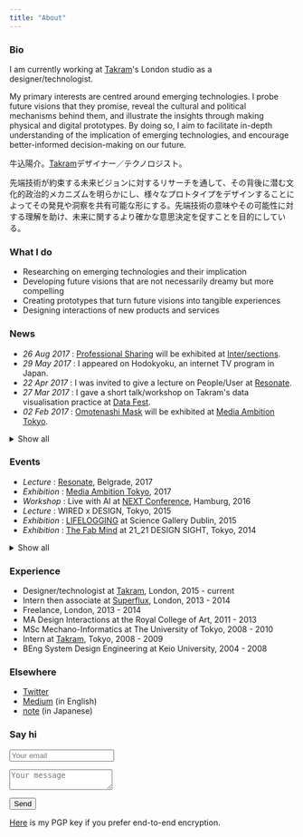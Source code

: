 ```yaml
---
title: "About"
---
```


### Bio
I am currently working at [Takram](https://www.takram.com)'s London studio as a designer/technologist.

My primary interests are centred around emerging technologies. I probe future visions that they promise, reveal the cultural and political mechanisms behind them, and illustrate the insights through making physical and digital prototypes. By doing so, I aim to facilitate in-depth understanding of the implication of emerging technologies, and encourage better-informed decision-making on our future.

<div class="ja">

牛込陽介。[Takram](https://www.takram.com)デザイナー／テクノロジスト。

先端技術が約束する未来ビジョンに対するリサーチを通して、その背後に潜む文化的政治的メカニズムを明らかにし、様々なプロトタイプをデザインすることによってその発見や洞察を共有可能な形にする。先端技術の意味やその可能性に対する理解を助け、未来に関するより確かな意思決定を促すことを目的にしている。

</div>

### What I do

* Researching on emerging technologies and their implication
* Developing future visions that are not necessarily dreamy but more compelling
* Creating prototypes that turn future visions into tangible experiences
* Designing interactions of new products and services

### News

* _26 Aug 2017_ : [Professional Sharing](https://www.yosukeushigo.me/projects/professional-sharing) will be exhibited at [Inter/sections](https://intersections.io/).
* _29 May 2017_ : I appeared on Hodokyoku, an internet TV program in Japan.
* _22 Apr 2017_ : I was invited to give a lecture on People/User at [Resonate](http://resonate.io/2017/).
* _27 Mar 2017_ : I gave a short talk/workshop on Takram's data visualisation practice at [Data Fest](https://www.datafest.global/).
* _02 Feb 2017_ : [Omotenashi Mask](https://www.yosukeushigo.me/projects/omotenashi-mask) will be exhibited at [Media Ambition Tokyo](http://mediaambitiontokyo.jp/).

<details>
<summary>Show all</summary>

* _16 Jan 2017_ : Together with Takram members, I was interviewed by Axis magazine about Takram's LDF exhibition in 2016.
* _03 Nov 2016_ : I was invited to give a lecture at London College of Communication.

</details>

### Events

* _Lecture_ : [Resonate](https://resonate.io), Belgrade, 2017
* _Exhibition_ : [Media Ambition Tokyo](http://mediaambitiontokyo.jp/), 2017
* _Workshop_ : Live with AI at [NEXT Conference](https://nextconf.eu/), Hamburg, 2016
* _Lecture_ : WIRED x DESIGN, Tokyo, 2015
* _Exhibition_ : [LIFELOGGING](https://dublin.sciencegallery.com/lifelogging) at Science Gallery Dublin, 2015
* _Exhibition_ : [The Fab Mind](http://www.2121designsight.jp/en/program/fab_mind/) at 21_21 DESIGN SIGHT, Tokyo, 2014

<details>
<summary>Show all</summary>

* _TV_ : Hodokyoku, Japan, 2017
* _Lecture_ : [Resonate](https://resonate.io), Belgrade, 2017
* _Lecture_ : [Data Fest](https://www.datafest.global/), Edinburgh, 2017
* _Exhibition_ : [Media Ambition Tokyo](http://mediaambitiontokyo.jp/), 2017
* _Lecture_ : London College of Communication, 2016
* _Exhibition_ : [New Style New Artist](http://www.ntticc.or.jp/en/exhibitions/2016/talk-new-styles-new-artists-oct-28-2016/) at ICC, Tokyo, 2016
* _Workshop_ : Live with AI at [NEXT Conference](https://nextconf.eu/), Hamburg, 2016
* _Exhibition_ : [Scenes Unseen](http://scenesunseen.takram.com/) at London Design Festival, 2016
* _Workshop_ : V&A Friday Late, London, 2016
* _Exhibition_ : [Unread Messages](http://unreadmessages.com/) at Aram Gallery, London, 2016
* _Workshop_ : Takram Academy at Space Art Technology, London, 2016
* _Talk_ : IAMAS graduation show, Gifu, 2016
* _Writing_ : [Speculative Everything Japanese Edition](http://amzn.asia/dKgTQyb), 2016
* _Exhibition_ : [8h Ahead](https://www.takram.com/projects/8h-ahead/) at London Design Festival, 2015
* _Workshop_ : Speculative Ohgiri for WIRED, Tokyo, 2015
* _Lecture_ : WIRED x DESIGN, Tokyo, 2015
* _Exhibition_ : [The Fab Mind](http://www.2121designsight.jp/en/program/fab_mind/) at 21_21 DESIGN SIGHT, Tokyo, 2014
* _Talk_ : The Design Batons at Japan Institute of Design Promotion, Tokyo, 2014
* _Exhibition_ : [Wearable Futures](http://www.wearablefutures.co/), London, 2013
* _Exhibition_ : Bunny Smash at [Museum of Contemporary Art Tokyo](http://www.mot-art-museum.jp/eng/2013/usagi_smash/), 2013

</details>

### Experience

* Designer/technologist at [Takram](https://www.takram.com), London, 2015 - current
* Intern then associate at [Superflux](http://superflux.in/), London, 2013 - 2014
* Freelance, London, 2013 - 2014
* MA Design Interactions at the Royal College of Art, 2011 - 2013
* MSc Mechano-Informatics at The University of Tokyo, 2008 - 2010
* Intern at [Takram](https://www.takram.com), Tokyo, 2008 - 2009
* BEng System Design Engineering at Keio University, 2004 - 2008

### Elsewhere

* [<span class="icon is-small"><i class="fa fa-twitter" aria-hidden="true"></i></span> Twitter](https://www.twitter.com/ushi_ "Twitter")
* [<span class="icon is-small"><i class="fa fa-medium" aria-hidden="true"></i></span> Medium](https://medium.com/@yosukeushigome "Medium (in English)") (in English)
* [<span class="icon is-small"><i class="fa fa-file" aria-hidden="true"></i></span> note](https://note.mu/yosukeushigome "note (in Japanese)") (in Japanese)


### Say hi

<p class="control">
<form method="POST" action="https://formspree.io/i@yosukeushigo.me">
  <p class="control">
  <input class="input" type="email" name="email" placeholder="Your email">
  </p>
  <p class="control">
  <textarea class="textarea" name="message" placeholder="Your message"></textarea>
  </p>
  <p class="control">
  <button type="submit" class="button is-primary">Send</button>
  </p>
</form>
</p>

[Here](Yosuke_Ushigome_pub.asc) is my PGP key if you prefer end-to-end encryption.
